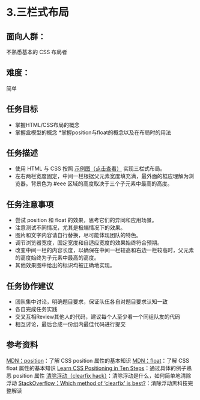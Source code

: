 # 3.三栏式布局
## 面向人群：
不熟悉基本的 CSS 布局者

## 难度：
简单

## 任务目标
* 掌握HTML/CSS布局的概念
* 掌握盒模型的概念
*掌握position与float的概念以及在布局时的用法

## 任务描述
* 使用 HTML 与 CSS 按照 [示例图（点击查看）](http://7xrp04.com1.z0.glb.clouddn.com/task_1_3_1.png) 实现三栏式布局。
* 左右两栏宽度固定，中间一栏根据父元素宽度填充满，最外面的框应理解为浏览器。背景色为 #eee 区域的高度取决于三个子元素中最高的高度。

## 任务注意事项
* 尝试 position 和 float 的效果，思考它们的异同和应用场景。
* 注意测试不同情况，尤其是极端情况下的效果。
* 图片和文字内容请自行替换，尽可能体现团队的特色。
* 调节浏览器宽度，固定宽度和自适应宽度的效果始终符合预期。
* 改变中间一栏的内容长度，以确保在中间一栏较高和右边一栏较高时，父元素的高度始终为子元素中最高的高度。
* 其他效果图中给出的标识均被正确地实现。

## 任务协作建议
* 团队集中讨论，明确题目要求，保证队伍各自对题目要求认知一致
* 各自完成任务实践
* 交叉互相Review其他人的代码，建议每个人至少看一个同组队友的代码
* 相互讨论，最后合成一份组内最佳代码进行提交

## 参考资料
[MDN：position](https://developer.mozilla.org/zh-CN/docs/Web/CSS/position)：了解 CSS position 属性的基本知识
[MDN：float](https://developer.mozilla.org/en-US/docs/Web/CSS/float)：了解 CSS float 属性的基本知识
[Learn CSS Positioning in Ten Steps](http://www.barelyfitz.com/screencast/html-training/css/positioning/)：通过具体的例子熟悉 position 属性
[清除浮动（clearfix hack）](http://learnlayout.com/clearfix.html)：清除浮动是什么，如何简单地清除浮动
[StackOverflow：Which method of ‘clearfix’ is best?](http://stackoverflow.com/questions/211383/which-method-of-clearfix-is-best)：清除浮动黑科技完整解读
